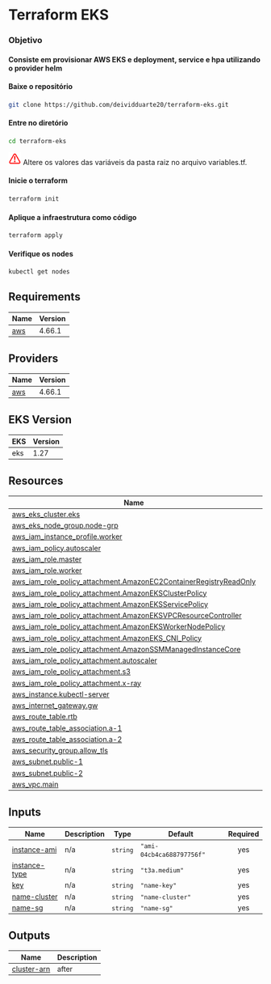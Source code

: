 # Terraform EKS

### Objetivo

#### Consiste em provisionar AWS EKS e deployment, service e hpa utilizando o provider helm

#### Baixe o repositório
```bash
git clone https://github.com/deividduarte20/terraform-eks.git
```

#### Entre no diretório

```bash
cd terraform-eks
```

<img src=img/warning2.png width=25 height=25 /> Altere os valores das variáveis da pasta raiz no arquivo variables.tf.

#### Inicie o terraform

```bash
terraform init
```

#### Aplique a infraestrutura como código

```bash
terraform apply
```

#### Verifique os nodes
```bash
kubectl get nodes
```

## Requirements

| Name | Version |
|------|---------|
| <a name="requirement_aws"></a> [aws](#requirement\_aws) | 4.66.1 |

## Providers

| Name | Version |
|------|---------|
| <a name="provider_aws"></a> [aws](#provider\_aws) | 4.66.1 |

## EKS Version

| EKS  | Version  |
|------|---------|
| eks  |  1.27   |


## Resources

| Name | Type |
|------|------|
| [aws_eks_cluster.eks](https://registry.terraform.io/providers/hashicorp/aws/4.66.1/docs/resources/eks_cluster) | resource |
| [aws_eks_node_group.node-grp](https://registry.terraform.io/providers/hashicorp/aws/4.66.1/docs/resources/eks_node_group) | resource |
| [aws_iam_instance_profile.worker](https://registry.terraform.io/providers/hashicorp/aws/4.66.1/docs/resources/iam_instance_profile) | resource |
| [aws_iam_policy.autoscaler](https://registry.terraform.io/providers/hashicorp/aws/4.66.1/docs/resources/iam_policy) | resource |
| [aws_iam_role.master](https://registry.terraform.io/providers/hashicorp/aws/4.66.1/docs/resources/iam_role) | resource |
| [aws_iam_role.worker](https://registry.terraform.io/providers/hashicorp/aws/4.66.1/docs/resources/iam_role) | resource |
| [aws_iam_role_policy_attachment.AmazonEC2ContainerRegistryReadOnly](https://registry.terraform.io/providers/hashicorp/aws/4.66.1/docs/resources/iam_role_policy_attachment) | resource |
| [aws_iam_role_policy_attachment.AmazonEKSClusterPolicy](https://registry.terraform.io/providers/hashicorp/aws/4.66.1/docs/resources/iam_role_policy_attachment) | resource |
| [aws_iam_role_policy_attachment.AmazonEKSServicePolicy](https://registry.terraform.io/providers/hashicorp/aws/4.66.1/docs/resources/iam_role_policy_attachment) | resource |
| [aws_iam_role_policy_attachment.AmazonEKSVPCResourceController](https://registry.terraform.io/providers/hashicorp/aws/4.66.1/docs/resources/iam_role_policy_attachment) | resource |
| [aws_iam_role_policy_attachment.AmazonEKSWorkerNodePolicy](https://registry.terraform.io/providers/hashicorp/aws/4.66.1/docs/resources/iam_role_policy_attachment) | resource |
| [aws_iam_role_policy_attachment.AmazonEKS_CNI_Policy](https://registry.terraform.io/providers/hashicorp/aws/4.66.1/docs/resources/iam_role_policy_attachment) | resource |
| [aws_iam_role_policy_attachment.AmazonSSMManagedInstanceCore](https://registry.terraform.io/providers/hashicorp/aws/4.66.1/docs/resources/iam_role_policy_attachment) | resource |
| [aws_iam_role_policy_attachment.autoscaler](https://registry.terraform.io/providers/hashicorp/aws/4.66.1/docs/resources/iam_role_policy_attachment) | resource |
| [aws_iam_role_policy_attachment.s3](https://registry.terraform.io/providers/hashicorp/aws/4.66.1/docs/resources/iam_role_policy_attachment) | resource |
| [aws_iam_role_policy_attachment.x-ray](https://registry.terraform.io/providers/hashicorp/aws/4.66.1/docs/resources/iam_role_policy_attachment) | resource |
| [aws_instance.kubectl-server](https://registry.terraform.io/providers/hashicorp/aws/4.66.1/docs/resources/instance) | resource |
| [aws_internet_gateway.gw](https://registry.terraform.io/providers/hashicorp/aws/4.66.1/docs/resources/internet_gateway) | resource |
| [aws_route_table.rtb](https://registry.terraform.io/providers/hashicorp/aws/4.66.1/docs/resources/route_table) | resource |
| [aws_route_table_association.a-1](https://registry.terraform.io/providers/hashicorp/aws/4.66.1/docs/resources/route_table_association) | resource |
| [aws_route_table_association.a-2](https://registry.terraform.io/providers/hashicorp/aws/4.66.1/docs/resources/route_table_association) | resource |
| [aws_security_group.allow_tls](https://registry.terraform.io/providers/hashicorp/aws/4.66.1/docs/resources/security_group) | resource |
| [aws_subnet.public-1](https://registry.terraform.io/providers/hashicorp/aws/4.66.1/docs/resources/subnet) | resource |
| [aws_subnet.public-2](https://registry.terraform.io/providers/hashicorp/aws/4.66.1/docs/resources/subnet) | resource |
| [aws_vpc.main](https://registry.terraform.io/providers/hashicorp/aws/4.66.1/docs/resources/vpc) | resource |

## Inputs

| Name | Description | Type | Default | Required |
|------|-------------|------|---------|:--------:|
| <a name="input_instance-ami"></a> [instance-ami](#input\_instance-ami) | n/a | `string` | `"ami-04cb4ca688797756f"` | yes |
| <a name="input_instance-type"></a> [instance-type](#input\_instance-type) | n/a | `string` | `"t3a.medium"` | yes |
| <a name="input_key"></a> [key](#input\_key) | n/a | `string` | `"name-key"` | yes |
| <a name="input_name-cluster"></a> [name-cluster](#input\_name-cluster) | n/a | `string` | `"name-cluster"` | yes |
| <a name="input_name-sg"></a> [name-sg](#input\_name-sg) | n/a | `string` | `"name-sg"` | yes |

## Outputs

| Name | Description |
|------|-------------|
| <a name="output_cluster-arn"></a> [cluster-arn](#output\_cluster-arn) | after |
